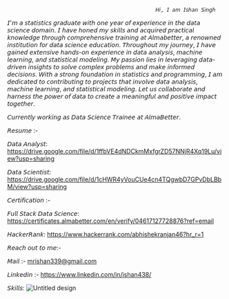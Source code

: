 


                              
     

                              

                                                    𝘏𝘪, 𝘐 𝘢𝘮 𝘐𝘴𝘩𝘢𝘯 𝘚𝘪𝘯𝘨𝘩

𝘐'𝘮 𝘢 𝘴𝘵𝘢𝘵𝘪𝘴𝘵𝘪𝘤𝘴 𝘨𝘳𝘢𝘥𝘶𝘢𝘵𝘦 𝘸𝘪𝘵𝘩 𝘰𝘯𝘦 𝘺𝘦𝘢𝘳 𝘰𝘧 𝘦𝘹𝘱𝘦𝘳𝘪𝘦𝘯𝘤𝘦 𝘪𝘯 𝘵𝘩𝘦 𝘥𝘢𝘵𝘢 𝘴𝘤𝘪𝘦𝘯𝘤𝘦 𝘥𝘰𝘮𝘢𝘪𝘯. 𝘐 𝘩𝘢𝘷𝘦 𝘩𝘰𝘯𝘦𝘥 𝘮𝘺 𝘴𝘬𝘪𝘭𝘭𝘴 𝘢𝘯𝘥 𝘢𝘤𝘲𝘶𝘪𝘳𝘦𝘥 𝘱𝘳𝘢𝘤𝘵𝘪𝘤𝘢𝘭 𝘬𝘯𝘰𝘸𝘭𝘦𝘥𝘨𝘦 𝘵𝘩𝘳𝘰𝘶𝘨𝘩 𝘤𝘰𝘮𝘱𝘳𝘦𝘩𝘦𝘯𝘴𝘪𝘷𝘦 𝘵𝘳𝘢𝘪𝘯𝘪𝘯𝘨 𝘢𝘵 𝘈𝘭𝘮𝘢𝘣𝘦𝘵𝘵𝘦𝘳, 𝘢 𝘳𝘦𝘯𝘰𝘸𝘯𝘦𝘥 𝘪𝘯𝘴𝘵𝘪𝘵𝘶𝘵𝘪𝘰𝘯 𝘧𝘰𝘳 𝘥𝘢𝘵𝘢 𝘴𝘤𝘪𝘦𝘯𝘤𝘦 𝘦𝘥𝘶𝘤𝘢𝘵𝘪𝘰𝘯. 𝘛𝘩𝘳𝘰𝘶𝘨𝘩𝘰𝘶𝘵 𝘮𝘺 𝘫𝘰𝘶𝘳𝘯𝘦𝘺, 𝘐 𝘩𝘢𝘷𝘦 𝘨𝘢𝘪𝘯𝘦𝘥 𝘦𝘹𝘵𝘦𝘯𝘴𝘪𝘷𝘦 𝘩𝘢𝘯𝘥𝘴-𝘰𝘯 𝘦𝘹𝘱𝘦𝘳𝘪𝘦𝘯𝘤𝘦 𝘪𝘯 𝘥𝘢𝘵𝘢 𝘢𝘯𝘢𝘭𝘺𝘴𝘪𝘴, 𝘮𝘢𝘤𝘩𝘪𝘯𝘦 𝘭𝘦𝘢𝘳𝘯𝘪𝘯𝘨, 𝘢𝘯𝘥 𝘴𝘵𝘢𝘵𝘪𝘴𝘵𝘪𝘤𝘢𝘭 𝘮𝘰𝘥𝘦𝘭𝘪𝘯𝘨. 𝘔𝘺 𝘱𝘢𝘴𝘴𝘪𝘰𝘯 𝘭𝘪𝘦𝘴 𝘪𝘯 𝘭𝘦𝘷𝘦𝘳𝘢𝘨𝘪𝘯𝘨 𝘥𝘢𝘵𝘢-𝘥𝘳𝘪𝘷𝘦𝘯 𝘪𝘯𝘴𝘪𝘨𝘩𝘵𝘴 𝘵𝘰 𝘴𝘰𝘭𝘷𝘦 𝘤𝘰𝘮𝘱𝘭𝘦𝘹 𝘱𝘳𝘰𝘣𝘭𝘦𝘮𝘴 𝘢𝘯𝘥 𝘮𝘢𝘬𝘦 𝘪𝘯𝘧𝘰𝘳𝘮𝘦𝘥 𝘥𝘦𝘤𝘪𝘴𝘪𝘰𝘯𝘴. 𝘞𝘪𝘵𝘩 𝘢 𝘴𝘵𝘳𝘰𝘯𝘨 𝘧𝘰𝘶𝘯𝘥𝘢𝘵𝘪𝘰𝘯 𝘪𝘯 𝘴𝘵𝘢𝘵𝘪𝘴𝘵𝘪𝘤𝘴 𝘢𝘯𝘥 𝘱𝘳𝘰𝘨𝘳𝘢𝘮𝘮𝘪𝘯𝘨, 𝘐 𝘢𝘮 𝘥𝘦𝘥𝘪𝘤𝘢𝘵𝘦𝘥 𝘵𝘰 𝘤𝘰𝘯𝘵𝘳𝘪𝘣𝘶𝘵𝘪𝘯𝘨 𝘵𝘰 𝘱𝘳𝘰𝘫𝘦𝘤𝘵𝘴 𝘵𝘩𝘢𝘵 𝘪𝘯𝘷𝘰𝘭𝘷𝘦 𝘥𝘢𝘵𝘢 𝘢𝘯𝘢𝘭𝘺𝘴𝘪𝘴, 𝘮𝘢𝘤𝘩𝘪𝘯𝘦 𝘭𝘦𝘢𝘳𝘯𝘪𝘯𝘨, 𝘢𝘯𝘥 𝘴𝘵𝘢𝘵𝘪𝘴𝘵𝘪𝘤𝘢𝘭 𝘮𝘰𝘥𝘦𝘭𝘪𝘯𝘨. 𝘓𝘦𝘵 𝘶𝘴 𝘤𝘰𝘭𝘭𝘢𝘣𝘰𝘳𝘢𝘵𝘦 𝘢𝘯𝘥 𝘩𝘢𝘳𝘯𝘦𝘴𝘴 𝘵𝘩𝘦 𝘱𝘰𝘸𝘦𝘳 𝘰𝘧 𝘥𝘢𝘵𝘢 𝘵𝘰 𝘤𝘳𝘦𝘢𝘵𝘦 𝘢 𝘮𝘦𝘢𝘯𝘪𝘯𝘨𝘧𝘶𝘭 𝘢𝘯𝘥 𝘱𝘰𝘴𝘪𝘵𝘪𝘷𝘦 𝘪𝘮𝘱𝘢𝘤𝘵 𝘵𝘰𝘨𝘦𝘵𝘩𝘦𝘳.

𝘊𝘶𝘳𝘳𝘦𝘯𝘵𝘭𝘺 𝘸𝘰𝘳𝘬𝘪𝘯𝘨 𝘢𝘴 𝘋𝘢𝘵𝘢 𝘚𝘤𝘪𝘦𝘯𝘤𝘦 𝘛𝘳𝘢𝘪𝘯𝘦𝘦 𝘢𝘵 𝘈𝘭𝘮𝘢𝘉𝘦𝘵𝘵𝘦𝘳.

𝘙𝘦𝘴𝘶𝘮𝘦 :- 

𝘋𝘢𝘵𝘢 𝘈𝘯𝘢𝘭𝘺𝘴𝘵:  https://drive.google.com/file/d/1ffbVE4dNDCkmMxfgrZD57NNjR4Xq19Lu/view?usp=sharing

𝘋𝘢𝘵𝘢 𝘚𝘤𝘪𝘦𝘯𝘵𝘪𝘴𝘵: https://drive.google.com/file/d/1cHWR4yVouCUe4cn4TQgwbD7GPvDbLBbM/view?usp=sharing

𝘊𝘦𝘳𝘵𝘪𝘧𝘪𝘤𝘢𝘵𝘪𝘰𝘯 :- 

𝘍𝘶𝘭𝘭 𝘚𝘵𝘢𝘤𝘬 𝘋𝘢𝘵𝘢 𝘚𝘤𝘪𝘦𝘯𝘤𝘦:  https://certificates.almabetter.com/en/verify/04617127728876?ref=email

𝘏𝘢𝘤𝘬𝘦𝘳𝘙𝘢𝘯𝘬:  https://www.hackerrank.com/abhishekranjan46?hr_r=1

𝘙𝘦𝘢𝘤𝘩 𝘰𝘶𝘵 𝘵𝘰 𝘮𝘦:-

𝘔𝘢𝘪𝘭 :- mrishan339@gmail.com

𝘓𝘪𝘯𝘬𝘦𝘥𝘪𝘯 :- https://www.linkedin.com/in/ishan438/

𝘚𝘬𝘪𝘭𝘭𝘴:
![Untitled design](https://github.com/Ishansingh438/Ishansingh438/assets/105629591/10f99bf8-6fc9-486f-9441-4834c1a46c5d)











